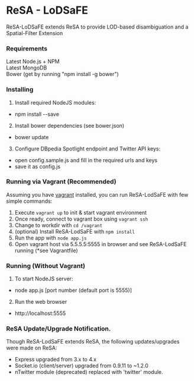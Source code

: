 ReSA - LoDSaFE
====
ReSA-LoDSaFE extends ReSA to provide LOD-based disambiguation and a Spatial-Filter Extension

### Requirements

Latest Node.js + NPM  
Latest MongoDB  
Bower (get by running "npm install -g bower")

### Installing

1. Install required NodeJS modules:
 - npm install --save
 
2. Install bower dependencies (see bower.json)
 - bower update

3. Configure DBpedia Spotlight endpoint and Twitter API keys:
 - open config.sample.js and fill in the required urls and keys
 - save it as config.js
 

### Running via Vagrant (Recommended)

Assuming you have [vagrant](http://www.vagrantup.com/) installed, you can run ReSA-LodSaFE with few simple commands:  

1. Execute `vagrant up` to init & start vagrant environment
2. Once ready, connect to vagrant box using `vagrant ssh`
3. Change to workdir with `cd /vagrant`
4. (optional) Install ReSA-LodSaFE with `npm install`
5. Run the app with `node app.js`
6. Open vagrant host via 5.5.5.5:5555 in browser and see ReSA-LodSaFE running (*see Vagrantfile)

### Running (Without Vagrant)

1. To start NodeJS server:
 - node app.js [port number (default port is 5555)]

2. Run the web browser
 - http://localhost:5555
 
### ReSA Update/Upgrade Notification.
 Though ReSA-LodSaFE extends ReSA, the following updates/upgrades were made on ReSA:
 - Express upgraded from 3.x to 4.x
 - Socket.io (client/server) upgraded from 0.9.11 to ~1.2.0
 - nTwitter module (deprecated) replaced with 'twitter' module.
